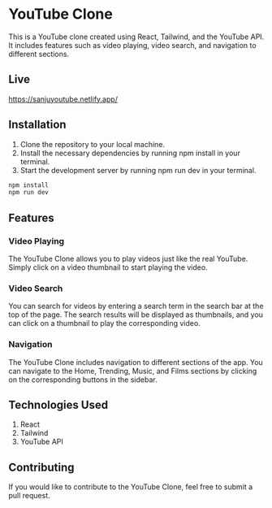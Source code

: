 # YouTube Clone

This is a YouTube clone created using React, Tailwind, and the YouTube API. It includes features such as video playing, video search, and navigation to different sections.

## Live 
https://sanjuyoutube.netlify.app/

## Installation

1. Clone the repository to your local machine.
2. Install the necessary dependencies by running npm install in your 
   terminal.
3. Start the development server by running npm run dev in your 
   terminal.

```bash
npm install
npm run dev
```

## Features

### Video Playing
The YouTube Clone allows you to play videos just like the real YouTube. Simply click on a video thumbnail to start playing the video.
### Video Search
You can search for videos by entering a search term in the search bar at the top of the page. The search results will be displayed as thumbnails, and you can click on a thumbnail to play the corresponding video.
### Navigation
The YouTube Clone includes navigation to different sections of the app. You can navigate to the Home, Trending, Music, and Films sections by clicking on the corresponding buttons in the sidebar.

## Technologies Used
1. React
2. Tailwind
3. YouTube API

## Contributing
If you would like to contribute to the YouTube Clone, feel free to submit a pull request. 
